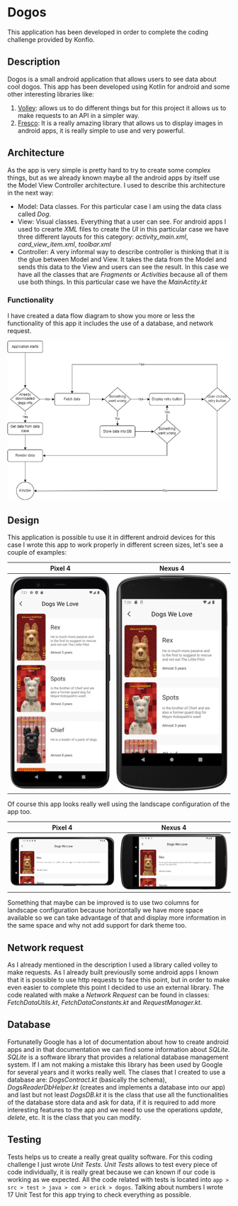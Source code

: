 # Dogos
This application has been developed in order to complete the coding challenge provided by Konfio.

## Description
Dogos is a small android application that allows users to see data about cool dogos. 
This app has been developed using Kotlin for android and some other interesting libraries like:

1. [Volley](https://developer.android.com/training/volley?hl=es-419#:~:text=Volley%20es%20una%20biblioteca%20HTTP,autom%C3%A1tica%20de%20solicitudes%20de%20red): allows us to do different things but for this project it allows us to make requests to an API in a simpler way.
2. [Fresco](https://frescolib.org/): It is a really amazing library that allows us to display images in android apps, it is really simple to use and very powerful.

## Architecture
As the app is very simple is pretty hard to try to create some complex things, but as we already known maybe all the android apps by itself use the Model View Controller architecture. I used to describe this architecture in the next way:
- Model: Data classes. For this particular case I am using the data class called *Dog*.
- View: Visual classes. Everything that a user can see. For android apps I used to crearte *XML* files to create the *UI* in this particular case we have three different layouts for this category: *activity_main.xml*, *card_view_item.xml*, *toolbar.xml*
- Controller: A very informal way to describe controller is thinking that it is the glue between Model and View. It takes the data from the Model and sends this data to the View and users can see the result. In this case we have all the classes that are *Fragments* or *Activities* because all of them use both things. In this particular case we have the *MainActity.kt*

### Functionality
I have created a data flow diagram to show you more or less the functionality of this app it includes the use of a database, and network request.

![](./res/img/DFD%20Dogos.drawio.png)

## Design
This application is possible tu use it in different android devices for this case I wrote this app to work properly in different screen sizes, let's see a couple of examples:

|Pixel 4|Nexus 4|
|-------|------|
|![](./res/img/pixel4_example.png)|![](./res/img/nexus4_example.png)|

Of course this app looks really well using the landscape configuration of the app too.

|Pixel 4|Nexus 4|
|-------|------|
|![](./res/img/pixel4_example_landscape.png)|![](./res/img/nexus4_example_landscape.png)|

Something that maybe can be improved is to use two columns for landscape configuration because horizontally we have more space available so we can take advantage of that and display more information in the same space and why not add support for dark theme too.

## Network request
As I already mentioned in the description I used a library called volley to make requests. As I already built previouslly some android apps I known that it is possible to use http requests to face this point, but in order to make even easier to complete this point I decided to use an external library. The code realated with make a *Network Request* can be found in classes: *FetchDataUtils.kt*, *FetchDataConstants.kt* and *RequestManager.kt*.

## Database
Fortunatelly Google has a lot of documentation about how to create android apps and in that documentation we can find some information about *SQLite*. *SQLite* is a software library that provides a relational database management system. If I am not making a mistake this library has been used by Google for several years and it works really well. The clases that I created to use a database are: *DogsContract.kt* (basically the schema), *DogsReaderDbHelper.kt* (creates and implements a database into our app) and last but not least *DogsDB.kt* it is the class that use all the functionalities of the database store data and ask for data, if it is required to add more interesting features to the app and we need to use the operations *update*, *delete*, etc. It is the class that you can modify.

## Testing
Tests helps us to create a really great quality software. For this coding challenge I just wrote *Unit Tests*. *Unit Tests* allows to test every piece of code individually, it is really great because we can known if our code is working as we expected. All the code related with tests is located into `app > src > test > java > com > erick > dogos`. Talking about numbers I wrote 17 Unit Test for this app trying to check everything as possible.
